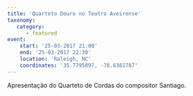 ```yaml
---
title: 'Quarteto Douro no Teatro Aveirense' 
taxonomy: 
   category: 
      - featured 
event: 
    start: '25-03-2017 21:00' 
    end: '25-03-2017 22:30'
    location: 'Raleigh, NC' 
    coordinates: '35.7795897, -78.6381787' 
---
```

Apresentação do Quarteto de Cordas do compositor Santiago.

